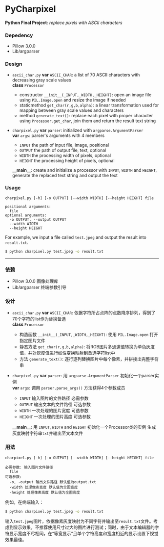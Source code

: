 # PyCharpixel

**Python Final Project**: *replace pixels with ASCII characters*  

### Depedency

+ Pillow 3.0.0  
+ Lib/argparser

### Design

+   `ascii_char.py`
     **var** `ASCII_CHAR`: a list of 70 ASCII characters with decreasing gray scale values  
    **class** `Processor`  
    - constructor `__init__(_INPUT,_WIDTH,_HEIGHT)`: open an image file using `PIL.Image.open` and resize the image if needed  
    - staticmethod `get_char(r,g,b,alpha)`: a linear transformation used for mapping between gray scale values and characters  
    - method `generate_text()`: replace each pixel with proper character using `Processor.get_char`, join them and return the result text string  

+ `charpixel.py`
    **var** `parser`: initialized with `argparse.ArgumentParser`  
    **var** `args`: parser's arguments with 4 members  
    - `INPUT` the path of input file, image, positional  
    - `OUTPUT` the path of output file, text, optional  
    - `WIDTH` the processing width of pixels, optional  
    - `HEIGHT` the processing height of pixels, optional  

    **\_\_main\_\_**: create and initialize a processor with `INPUT`, `WIDTH` and `HEIGHT`, generate the replaced text string and output the text

### Usage

	charpixel.py [-h] [-o OUTPUT] [--width WIDTH] [--height HEIGHT] file  

	positional arguments:  
	  file  
	optional arguments:  
	  -o OUTPUT, --output OUTPUT  
	  --width WIDTH  
	  --height HEIGHT  

For example, we input a file called `test.jpeg` and output the result into `result.txt`.

```bash
$ python charpixel.py test.jpeg -o result.txt
```

---

### 依赖

+ Pillow 3.0.0 图像处理库  
+ Lib/argparser 终端参数引导  

###  设计

+   `ascii_char.py`
     **var** `ASCII_CHAR`: 依据字符所占点阵的点数降序排列，得到了70个字符的list作为替换备选  
    **class** `Processor`  
    - 构造函数 `__init__(_INPUT,_WIDTH,_HEIGHT)`: 使用 `PIL.Image.open` 打开指定图片文件  
    - 静态方法 `get_char(r,g,b,alpha)`: 将RGB图片多通道值转换为单色灰度值，并对灰度值进行线性变换映射到备选字符list中  
    - 方法 `generate_text()`: 逐行逐列替换图片中每个像素，并拼接出完整字符串  

+ `charpixel.py`
    **var** `parser`: 用 `argparse.ArgumentParser` 初始化一个parser实例  
    **var** `args`: 调用 `parser.parse_args()` 方法获得4个参数成员  
    - `INPUT` 输入图片的文件路径 必需参数  
    - `OUTPUT` 输出文本的文件路径 可选参数  
    - `WIDTH` 一次处理的图片宽度 可选参数  
    - `HEIGHT` 一次处理的图片高度 可选参数  

    **\_\_main\_\_**: 用 `INPUT`, `WIDTH` and `HEIGHT` 初始化一个Processor类的实例 生成灰度映射字符串`txt`并输出至文本文件  

### 用法

	charpixel.py [-h] [-o OUTPUT] [--width WIDTH] [--height HEIGHT] file  

	必需参数: 输入图片文件路径  
	  file  
	可选参数: 
	  -o, -output 输出文件路径 默认值为output.txt  
	  -width 处理像素宽度 默认值为全图宽度  
	  -height 处理像素高度 默认值为全图高度  

例如，在终端输入：  

```bash
$ python charpixel.py test.jpeg -o result.txt
```

输入`test.jpeg`图片，依据像素灰度映射为不同字符并输出至`result.txt`文件。考虑到显示效果，不推荐使用尺寸过大的图片进行测试；同时，由于文本编辑器的字符显示宽度不尽相同，在“等宽显示”且单个字符高度和宽度相近的显示设置下视觉效果最佳。  

